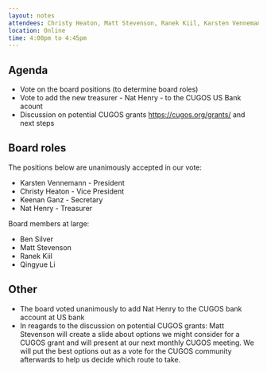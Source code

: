 ```yaml
---
layout: notes
attendees: Christy Heaton, Matt Stevenson, Ranek Kiil, Karsten Vennemann, Nat Henry, Ben Silver, Keenan Ganz, Qingyue Li
location: Online
time: 4:00pm to 4:45pm
---
```


## Agenda

* Vote on the board positions (to determine board roles)
* Vote to add the new treasurer - Nat Henry - to the CUGOS US Bank acount
* Discussion on potential CUGOS grants https://cugos.org/grants/ and next steps

## Board roles

The positions below are unanimously accepted in our vote:

* Karsten Vennemann - President
* Christy Heaton - Vice President
* Keenan Ganz - Secretary 
* Nat Henry - Treasurer

Board members at large:

* Ben Silver
* Matt Stevenson
* Ranek Kiil
* Qingyue Li

## Other 

* The board voted unanimously to add Nat Henry to the CUGOS bank account at US bank
* In reagards to the discussion on potential CUGOS grants: Matt Stevenson will create a slide about options we might consider for a CUGOS grant and will present at our next monthly CUGOS meeting. We will put the best options out as a vote for the CUGOS community afterwards to help us decide which route to take.